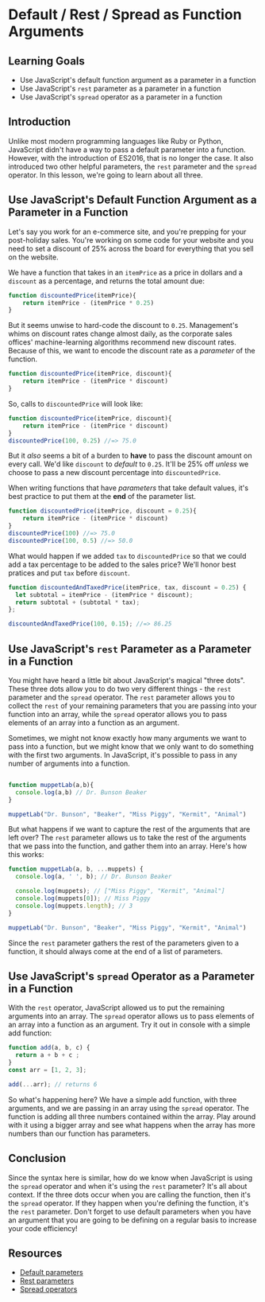 # Default / Rest / Spread as Function Arguments

## Learning Goals

- Use JavaScript's default function argument as a parameter in a function
- Use JavaScript's `rest` parameter as a parameter in a function
- Use JavaScript's `spread` operator as a parameter in a function

## Introduction

Unlike most modern programming languages like Ruby or Python,
JavaScript didn't have a way to pass a default parameter into a function.
However, with the introduction of ES2016, that is no longer the case. It also
introduced two other helpful parameters, the `rest` parameter and the `spread`
operator. In this lesson, we're going to learn about all three.

## Use JavaScript's Default Function Argument as a Parameter in a Function

Let's say you work for an e-commerce site, and you're prepping for your
post-holiday sales. You're working on some code for your website and you need to
set a discount of 25% across the board for everything that you sell on the
website.

We have a function that takes in an `itemPrice` as a price in dollars and a
`discount` as a percentage, and returns the total amount due:

```js
function discountedPrice(itemPrice){
    return itemPrice - (itemPrice * 0.25)
}
```

But it seems unwise to hard-code the discount to `0.25`. Management's whims on
discount rates change almost daily, as the corporate sales offices' machine-learning
algorithms recommend new discount rates. Because of this, we want to encode the
discount rate as a _parameter_ of the function.

```js
function discountedPrice(itemPrice, discount){
    return itemPrice - (itemPrice * discount)
}
```

So, calls to `discountedPrice` will look like:

```js
function discountedPrice(itemPrice, discount){
    return itemPrice - (itemPrice * discount)
}
discountedPrice(100, 0.25) //=> 75.0
```

But it _also_ seems a bit of a burden to **have** to pass the discount amount
on every call. We'd like `discount` to _default_ to `0.25`. It'll be 25%
off _unless_ we choose to pass a new discount percentage into `discountedPrice`.

When writing functions that have _parameters_ that take default values, it's
best practice to put them at the **end** of the parameter list.

```js
function discountedPrice(itemPrice, discount = 0.25){
    return itemPrice - (itemPrice * discount)
}
discountedPrice(100) //=> 75.0
discountedPrice(100, 0.5) //=> 50.0
```

What would happen if we added `tax` to `discountedPrice` so that we could
add a tax percentage to be added to the sales price? We'll honor best
pratices and put `tax` before `discount`.

```js
function discountedAndTaxedPrice(itemPrice, tax, discount = 0.25) {
  let subtotal = itemPrice - (itemPrice * discount);
  return subtotal + (subtotal * tax);
};

discountedAndTaxedPrice(100, 0.15); //=> 86.25
```


## Use JavaScript's `rest` Parameter as a Parameter in a Function

You might have heard a little bit about JavaScript's magical "three dots". These three
dots allow you to do two very different things - the `rest` parameter and the
`spread` operator. The `rest` parameter allows you to collect the `rest` of your
remaining parameters that you are passing into your function into an array,
while the `spread` operator allows you to pass elements of an array into a
function as an argument.

Sometimes, we might not know exactly how many arguments we want to pass into a
function, but we might know that we only want to do something with the first two
arguments. In JavaScript, it's possible to pass in any number of arguments into
a function.

```js

function muppetLab(a,b){
  console.log(a,b) // Dr. Bunson Beaker
}

muppetLab("Dr. Bunson", "Beaker", "Miss Piggy", "Kermit", "Animal")
```

But what happens if we want to capture the rest of the arguments
that are left over? The `rest` parameter allows us to take the rest of the
arguments that we pass into the function, and gather them into an array. Here's
how this works:

```js
function muppetLab(a, b, ...muppets) {
  console.log(a, ' ', b); // Dr. Bunson Beaker

  console.log(muppets); // ["Miss Piggy", "Kermit", "Animal"]
  console.log(muppets[0]); // Miss Piggy
  console.log(muppets.length); // 3
}

muppetLab("Dr. Bunson", "Beaker", "Miss Piggy", "Kermit", "Animal")
```

Since the `rest` parameter gathers the rest of the parameters given to a
function, it should always come at the end of a list of parameters.

## Use JavaScript's `spread` Operator as a Parameter in a Function

With the `rest` operator, JavaScript allowed us to put the remaining arguments
into an array. The `spread` operator allows us to pass elements of an array into
a function as an argument. Try it out in console with a simple add function:

```js
function add(a, b, c) {
  return a + b + c ;
}
const arr = [1, 2, 3];

add(...arr); // returns 6
```

So what's happening here? We have a simple add function, with three arguments,
and we are passing in an array using the `spread` operator. The function is
adding all three numbers contained within the array. Play around with it using a
bigger array and see what happens when the array has more numbers than our
function has parameters.

## Conclusion

Since the syntax here is similar, how do we know when JavaScript is using the
`spread` operator and when it's using the `rest` parameter? It's all about
context. If the three dots occur when you are calling the function, then it's
the `spread` operator. If they happen when you're defining the function, it's
the `rest` parameter. Don't forget to use default parameters when you have an
argument that you are going to be defining on a regular basis to increase your
code efficiency!

## Resources

* [Default parameters][]
* [Rest parameters][]
* [Spread operators][]

[Default parameters]: https://developer.mozilla.org/en-US/docs/Web/JavaScript/Reference/Functions/Default_parameters
[Rest parameters]: https://developer.mozilla.org/en-US/docs/Web/JavaScript/Reference/Functions/rest_parameters
[Spread operators]: https://developer.mozilla.org/en-US/docs/Web/JavaScript/Reference/Operators/Spread_syntax
